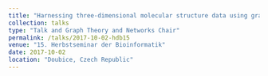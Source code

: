 ```yaml
---
title: "Harnessing three-dimensional molecular structure data using graphs"
collection: talks
type: "Talk and Graph Theory and Networks Chair"
permalink: /talks/2017-10-02-hdb15
venue: "15. Herbstseminar der Bioinformatik"
date: 2017-10-02
location: "Doubice, Czech Republic"
---
```

